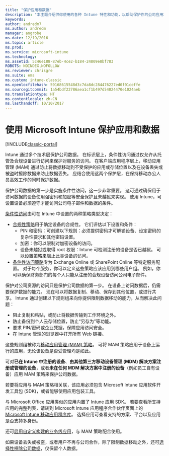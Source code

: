 ```yaml
---
title: "保护应用和数据"
description: "本主题介绍供你使用的各种 Intune 特性和功能，以帮助保护你的公司应用和数据。"
keywords: 
author: andredm7
ms.author: andredm
manager: angrobe
ms.date: 12/19/2016
ms.topic: article
ms.prod: 
ms.service: microsoft-intune
ms.technology: 
ms.assetid: 5c46e188-87eb-4ce2-b184-24809e8bf783
ROBOTS: NOINDEX,NOFOLLOW
ms.reviewer: chrisgre
ms.suite: ems
ms.custom: intune-classic
ms.openlocfilehash: 59168615548d3c7da8dc284476227ed0f01ceffe
ms.sourcegitcommit: 1a54bdf22786aea1cf1b497d54024470e1024aeb
ms.translationtype: HT
ms.contentlocale: zh-CN
ms.lasthandoff: 10/10/2017
---
```

# <a name="protect-apps-and-data-with-microsoft-intune"></a>使用 Microsoft Intune 保护应用和数据

[!INCLUDE[classic-portal](../includes/classic-portal.md)]

Intune 通过多个技术层保护公司数据。 在标识层上，条件性访问通过仅允许从托管及合规设备进行访问来保护对服务的访问。 在客户端应用程序层上，移动应用管理 (MAM) 通过防止将数据移动到不受保护的应用或存储位置以及在设备丢失或被盗时擦除数据来防止数据丢失。 应结合使用这两个保护层，在保持移动办公人员高效工作的同时保护数据。

保护公司数据的第一步是实施条件性访问，这一步非常重要。 这可通过确保用于访问数据的设备使用强密码和加密等安全保护且未越狱来实现。 使用 Intune，可设置设备必须遵守才能访问公司电子邮件和数据的条件。

[条件性访问](restrict-access-to-email-and-o365-services-with-microsoft-intune.md)由可在 Intune 中设置的两种策略类型决定：
- [合规性策略](introduction-to-device-compliance-policies-in-microsoft-intune.md)用于确定设备的合规性。 它们评估以下设置和条件：
  - PIN 和密码：可创建以下规则：必须提供密码才可解锁设备、设定密码的复杂性要求和其他密码设置。
  - 加密：你可以限制对加密设备的访问。
  - 设备未越狱或取得 root 权限：Intune 可检测注册的设备是否已越狱。 可以设置策略来阻止此类设备的访问。
- [条件性访问策略](restrict-access-to-email-and-o365-services-with-microsoft-intune.md)专为 Exchange Online 或 SharePoint Online 等特定服务配置。 对于每个服务，你可以定义这些策略应该应用到哪些用户组。 例如，你可以确保财务部门的每个人只能从注册的合规设备访问公司电子邮件。

保护对公司资源的访问只是保护公司数据的第一步。 在设备上访问数据后，仍需要保护数据的能力。 现在可以将数据复制、移动、保存到其他位置，或进行共享。 Intune 通过创建以下规则组来向你提供限制数据移动的能力，从而解决此问题：
- 阻止复制和粘贴，或防止将数据传输到工作环境之外。
- 防止备份到个人云存储位置，防止“另存为”等功能。
- 要求 PIN/密码或企业凭据，保障应用访问安全。
- 在 Intune 管理的浏览器中打开所有 Web 链接。

这些规则组被称为[移动应用管理 (MAM) 策略](protect-app-data-using-mobile-app-management-policies-with-microsoft-intune.md)。 可将 MAM 策略应用于设备上运行的应用，无论该设备是否受管理均是如此。  

可对**已在 Intune 中注册的设备**、**由其他第三方移动设备管理 (MDM) 解决方案注册或管理的设备**，或者**未在任何 MDM 解决方案中注册的设备**（例如员工自有设备）应用 MAM 策略来保护公司数据。

若要将应用与 MAM 策略相关联，该应用必须包含 Microsoft Intune 应用软件开发工具包 (SDK)，或者能够使用应用包装工具。

与 Microsoft Office 应用类似的应用内置了 Intune 应用 SDK。 若要查看所支持应用的完整列表，请转到 Microsoft Intune 应用程序合作伙伴页面上的 [Microsoft Intune 移动应用程序库](https://www.microsoft.com/cloud-platform/microsoft-intune-apps)。 选择应用可查看支持的方案、平台以及应用是否支持多身份。

还可[启用自定义构建的业务线应用](/intune/apps-prepare-mobile-application-management)，与 MAM 策略配合使用。

如果设备丢失或被盗，或者用户不再与公司合作，除了限制数据移动之外，还可[选择性擦除公司数据](wipe-managed-company-app-data-with-microsoft-intune.md)，仅保留个人数据。
